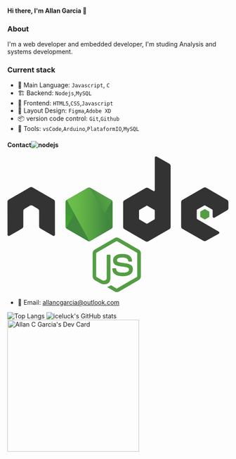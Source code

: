 #### Hi there, I'm Allan Garcia 👋

### About
I'm a web developer and embedded developer, I'm studing Analysis and systems development.


### Current stack
- 🧱 Main Language: `Javascript`, `C`
- 🏗️ Backend: `Nodejs`,`MySQL`
- 🎨 Frontend: `HTML5`,`CSS`,`Javascript`
- 🎉 Layout Design: `Figma`,`Adobe XD`
- 📦️ version code control: `Git`,`Github`
- 🔨 Tools: `vsCode`,`Arduino`,`PlataformIO`,`MySQL`

#### Contact![nodejs](https://github.com/ICELUCKBR/ICELUCKBR/assets/19895834/d4b404ad-dd36-4283-bd0b-1cb0c24eb7b0)<?xml version="1.0" encoding="UTF-8" standalone="no"?>
<svg width="512px" height="314px" viewBox="0 0 512 314" version="1.1" xmlns="http://www.w3.org/2000/svg" xmlns:xlink="http://www.w3.org/1999/xlink" preserveAspectRatio="xMidYMid">
    <defs>
        <linearGradient x1="68.1884411%" y1="17.4868311%" x2="27.8226935%" y2="89.7551419%" id="linearGradient-1">
            <stop stop-color="#41873F" offset="0%"></stop>
            <stop stop-color="#418B3D" offset="32.88%"></stop>
            <stop stop-color="#419637" offset="63.52%"></stop>
            <stop stop-color="#3FA92D" offset="93.19%"></stop>
            <stop stop-color="#3FAE2A" offset="100%"></stop>
        </linearGradient>
        <path id="path-2" d="M57.903386,1.84920993 C56.0541761,0.809029345 53.8582393,0.809029345 52.0090293,1.84920993 L3.351693,29.9340858 C1.50248307,30.9742664 0.462302483,32.9390519 0.462302483,35.0194131 L0.462302483,91.3047404 C0.462302483,93.3851016 1.61805869,95.3498871 3.351693,96.3900677 L52.0090293,124.474944 C53.8582393,125.515124 56.0541761,125.515124 57.903386,124.474944 L106.560722,96.3900677 C108.409932,95.3498871 109.450113,93.3851016 109.450113,91.3047404 L109.450113,35.0194131 C109.450113,32.9390519 108.294357,30.9742664 106.560722,29.9340858 L57.903386,1.84920993 L57.903386,1.84920993 Z"></path>
        <linearGradient x1="43.2765472%" y1="55.168777%" x2="159.245277%" y2="-18.3061379%" id="linearGradient-4">
            <stop stop-color="#41873F" offset="13.76%"></stop>
            <stop stop-color="#54A044" offset="40.32%"></stop>
            <stop stop-color="#66B848" offset="71.36%"></stop>
            <stop stop-color="#6CC04A" offset="90.81%"></stop>
        </linearGradient>
        <linearGradient x1="-4413.77%" y1="13.43%" x2="5327.93%" y2="13.43%" id="linearGradient-5">
            <stop stop-color="#6CC04A" offset="9.191646%"></stop>
            <stop stop-color="#66B848" offset="28.64%"></stop>
            <stop stop-color="#54A044" offset="59.68%"></stop>
            <stop stop-color="#41873F" offset="86.24%"></stop>
        </linearGradient>
        <linearGradient x1="-4.38880435%" y1="49.9972065%" x2="101.499239%" y2="49.9972065%" id="linearGradient-6">
            <stop stop-color="#6CC04A" offset="9.191646%"></stop>
            <stop stop-color="#66B848" offset="28.64%"></stop>
            <stop stop-color="#54A044" offset="59.68%"></stop>
            <stop stop-color="#41873F" offset="86.24%"></stop>
        </linearGradient>
        <linearGradient x1="-9713.77%" y1="36.21%" x2="27.93%" y2="36.21%" id="linearGradient-7">
            <stop stop-color="#6CC04A" offset="9.191646%"></stop>
            <stop stop-color="#66B848" offset="28.64%"></stop>
            <stop stop-color="#54A044" offset="59.68%"></stop>
            <stop stop-color="#41873F" offset="86.24%"></stop>
        </linearGradient>
        <linearGradient x1="-103.860714%" y1="50.2754209%" x2="100.796849%" y2="50.2754209%" id="linearGradient-8">
            <stop stop-color="#6CC04A" offset="9.191646%"></stop>
            <stop stop-color="#66B848" offset="28.64%"></stop>
            <stop stop-color="#54A044" offset="59.68%"></stop>
            <stop stop-color="#41873F" offset="86.24%"></stop>
        </linearGradient>
        <linearGradient x1="130.613025%" y1="-211.06936%" x2="4.39327731%" y2="201.605387%" id="linearGradient-9">
            <stop stop-color="#41873F" offset="0%"></stop>
            <stop stop-color="#418B3D" offset="32.88%"></stop>
            <stop stop-color="#419637" offset="63.52%"></stop>
            <stop stop-color="#3FA92D" offset="93.19%"></stop>
            <stop stop-color="#3FAE2A" offset="100%"></stop>
        </linearGradient>
    </defs>
	<g fill="none">
		<path d="M253.110609,313.094357 C251.376975,313.094357 249.758916,312.632054 248.256433,311.823025 L232.884876,302.692551 C230.573363,301.421219 231.72912,300.958916 232.422573,300.727765 C235.543115,299.687585 236.120993,299.456433 239.357111,297.607223 C239.703837,297.376072 240.16614,297.491648 240.512867,297.722799 L252.30158,304.772912 C252.763883,305.004063 253.341761,305.004063 253.688488,304.772912 L299.80316,278.074944 C300.265463,277.843792 300.496614,277.38149 300.496614,276.803612 L300.496614,223.523251 C300.496614,222.945372 300.265463,222.48307 299.80316,222.251919 L253.688488,195.669526 C253.226185,195.438375 252.648307,195.438375 252.30158,195.669526 L206.186907,222.251919 C205.724605,222.48307 205.493454,223.060948 205.493454,223.523251 L205.493454,276.803612 C205.493454,277.265914 205.724605,277.843792 206.186907,278.074944 L218.78465,285.356208 C225.603612,288.823476 229.87991,284.77833 229.87991,280.733183 L229.87991,228.146275 C229.87991,227.452822 230.457788,226.759368 231.266817,226.759368 L237.161174,226.759368 C237.854628,226.759368 238.548081,227.337246 238.548081,228.146275 L238.548081,280.733183 C238.548081,289.863657 233.57833,295.180135 224.910158,295.180135 C222.251919,295.180135 220.171558,295.180135 214.277201,292.290745 L202.141761,285.356208 C199.136795,283.622573 197.287585,280.386456 197.287585,276.919187 L197.287585,223.638826 C197.287585,220.171558 199.136795,216.93544 202.141761,215.201806 L248.256433,188.503837 C251.145824,186.885779 255.075395,186.885779 257.964786,188.503837 L304.079458,215.201806 C307.084424,216.93544 308.933634,220.171558 308.933634,223.638826 L308.933634,276.919187 C308.933634,280.386456 307.084424,283.622573 304.079458,285.356208 L257.964786,312.054176 C256.462302,312.74763 254.728668,313.094357 253.110609,313.094357 Z M267.326411,276.456885 C247.100677,276.456885 242.939955,267.210835 242.939955,259.351693 C242.939955,258.658239 243.517833,257.964786 244.326862,257.964786 L250.336795,257.964786 C251.030248,257.964786 251.608126,258.427088 251.608126,259.120542 C252.532731,265.24605 255.190971,268.251016 267.441986,268.251016 C277.150339,268.251016 281.311061,266.055079 281.311061,260.854176 C281.311061,257.84921 280.155305,255.653273 265.014898,254.15079 C252.417156,252.879458 244.558014,250.105643 244.558014,240.050564 C244.558014,230.688939 252.417156,225.141309 265.592777,225.141309 C280.386456,225.141309 287.66772,230.226637 288.592325,241.321896 C288.592325,241.668623 288.476749,242.01535 288.245598,242.362077 C288.014447,242.593228 287.66772,242.824379 287.320993,242.824379 L281.311061,242.824379 C280.733183,242.824379 280.155305,242.362077 280.039729,241.784199 C278.652822,235.42754 275.069977,233.347178 265.592777,233.347178 C254.959819,233.347178 253.688488,237.045598 253.688488,239.819413 C253.688488,243.171106 255.190971,244.211287 269.522348,246.060497 C283.738149,247.909707 290.441535,250.567946 290.441535,260.507449 C290.325959,270.678104 282.004515,276.456885 267.326411,276.456885 Z" fill="#539E43"></path>
		<path d="M110.027991,104.711512 C110.027991,102.631151 108.872235,100.666366 107.023025,99.6261851 L58.0189616,71.4257336 C57.2099323,70.9634312 56.2853273,70.7322799 55.3607223,70.6167043 L54.8984199,70.6167043 C53.9738149,70.6167043 53.0492099,70.9634312 52.2401806,71.4257336 L3.23611738,99.6261851 C1.38690745,100.666366 0.231151242,102.631151 0.231151242,104.711512 L0.346726862,180.52912 C0.346726862,181.5693 0.924604966,182.609481 1.84920993,183.071783 C2.7738149,183.649661 3.92957111,183.649661 4.73860045,183.071783 L33.8636569,166.428894 C35.7128668,165.388713 36.868623,163.423928 36.868623,161.343567 L36.868623,125.861851 C36.868623,123.78149 38.0243792,121.816704 39.8735892,120.776524 L52.2401806,113.610835 C53.1647856,113.032957 54.2049661,112.801806 55.2451467,112.801806 C56.2853273,112.801806 57.3255079,113.032957 58.1345372,113.610835 L70.5011287,120.776524 C72.3503386,121.816704 73.5060948,123.78149 73.5060948,125.861851 L73.5060948,161.343567 C73.5060948,163.423928 74.661851,165.388713 76.5110609,166.428894 L105.636117,183.071783 C106.560722,183.649661 107.716479,183.649661 108.641084,183.071783 C109.565688,182.609481 110.143567,181.5693 110.143567,180.52912 L110.027991,104.711512 L110.027991,104.711512 Z" fill="#333333"></path>
		<path d="M345.571106,0.346726862 C344.646501,-0.115575621 343.490745,-0.115575621 342.681716,0.346726862 C341.757111,0.924604966 341.179233,1.84920993 341.179233,2.88939052 L341.179233,78.013544 C341.179233,78.7069977 340.832506,79.4004515 340.139052,79.862754 C339.445598,80.2094808 338.752144,80.2094808 338.058691,79.862754 L325.807675,72.8126411 C323.958465,71.7724605 321.762528,71.7724605 319.913318,72.8126411 L270.909255,101.128668 C269.060045,102.168849 267.904289,104.133634 267.904289,106.213995 L267.904289,162.730474 C267.904289,164.810835 269.060045,166.775621 270.909255,167.815801 L319.913318,196.131828 C321.762528,197.172009 323.958465,197.172009 325.807675,196.131828 L374.811738,167.815801 C376.660948,166.775621 377.816704,164.810835 377.816704,162.730474 L377.816704,21.8437923 C377.816704,19.6478555 376.660948,17.68307 374.811738,16.6428894 L345.571106,0.346726862 L345.571106,0.346726862 Z M341.063657,144.122799 C341.063657,144.700677 340.832506,145.16298 340.370203,145.394131 L323.611738,155.102483 C323.149436,155.333634 322.571558,155.333634 322.109255,155.102483 L305.35079,145.394131 C304.888488,145.16298 304.657336,144.585102 304.657336,144.122799 L304.657336,124.706095 C304.657336,124.128217 304.888488,123.665914 305.35079,123.434763 L322.109255,113.726411 C322.571558,113.49526 323.149436,113.49526 323.611738,113.726411 L340.370203,123.434763 C340.832506,123.665914 341.063657,124.243792 341.063657,124.706095 L341.063657,144.122799 L341.063657,144.122799 Z" fill="#333333"></path>
		<g transform="translate(401.047404, 70.501129)">
			<path d="M107.600903,53.7426637 C109.450113,52.7024831 110.490293,50.7376975 110.490293,48.6573363 L110.490293,34.9038375 C110.490293,32.8234763 109.334537,30.8586907 107.600903,29.8185102 L58.9435666,1.61805869 C57.0943567,0.577878104 54.8984199,0.577878104 53.0492099,1.61805869 L4.04514673,29.9340858 C2.19593679,30.9742664 1.04018059,32.9390519 1.04018059,35.0194131 L1.04018059,91.5358916 C1.04018059,93.6162528 2.19593679,95.5810384 4.04514673,96.621219 L52.7024831,124.359368 C54.551693,125.399549 56.7476298,125.399549 58.4812641,124.359368 L87.9530474,107.94763 C88.8776524,107.485327 89.4555305,106.445147 89.4555305,105.404966 C89.4555305,104.364786 88.8776524,103.324605 87.9530474,102.862302 L38.717833,74.5462754 C37.793228,73.9683973 37.2153499,73.0437923 37.2153499,72.0036117 L37.2153499,54.3205418 C37.2153499,53.2803612 37.793228,52.2401806 38.717833,51.7778781 L54.0893905,42.9941309 C55.0139955,42.4162528 56.1697517,42.4162528 57.0943567,42.9941309 L72.4659142,51.7778781 C73.3905192,52.3557562 73.9683973,53.2803612 73.9683973,54.3205418 L73.9683973,68.1896163 C73.9683973,69.2297968 74.5462754,70.2699774 75.4708804,70.7322799 C76.3954853,71.310158 77.5512415,71.310158 78.4758465,70.7322799 L107.600903,53.7426637 L107.600903,53.7426637 Z" fill="#333333"></path>
			<path d="M55.2451467,51.0844244 C55.5918736,50.8532731 56.0541761,50.8532731 56.4009029,51.0844244 L65.7625282,56.5164786 C66.1092551,56.7476298 66.3404063,57.0943567 66.3404063,57.5566591 L66.3404063,68.4207675 C66.3404063,68.88307 66.1092551,69.2297968 65.7625282,69.4609481 L56.4009029,74.8930023 C56.0541761,75.1241535 55.5918736,75.1241535 55.2451467,74.8930023 L45.8835214,69.4609481 C45.5367946,69.2297968 45.3056433,68.88307 45.3056433,68.4207675 L45.3056433,57.5566591 C45.3056433,57.0943567 45.5367946,56.7476298 45.8835214,56.5164786 L55.2451467,51.0844244 L55.2451467,51.0844244 Z" fill="#539E43"></path>
		</g>
		<g transform="translate(134.067720, 70.501129)">
			<mask id="mask-3" fill="white">
				<use xlink:href="#path-2"></use>
			</mask>
			<use fill="url(#linearGradient-1)" xlink:href="#path-2"></use>
			<g mask="url(#mask-3)">
				<path d="M51.8934537,1.84920993 L3.12054176,29.9340858 C1.27133183,30.9742664 0,32.9390519 0,35.0194131 L0,91.3047404 C0,92.6916479 0.577878104,93.9629797 1.50248307,95.0031603 L56.2853273,1.15575621 C54.8984199,0.924604966 53.2803612,1.04018059 51.8934537,1.84920993 L51.8934537,1.84920993 Z"></path>
				<path d="M56.6320542,125.052822 C57.0943567,124.937246 57.5566591,124.706095 58.0189616,124.474944 L106.791874,96.3900677 C108.641084,95.3498871 109.79684,93.3851016 109.79684,91.3047404 L109.79684,35.0194131 C109.79684,33.51693 109.103386,32.014447 108.063205,30.9742664 L56.6320542,125.052822 L56.6320542,125.052822 Z"></path>
				<path d="M106.676298,29.9340858 L57.7878104,1.84920993 C57.3255079,1.61805869 56.7476298,1.38690745 56.2853273,1.27133183 L1.50248307,95.1187359 C1.96478555,95.696614 2.54266366,96.1589165 3.12054176,96.5056433 L52.0090293,124.590519 C53.3959368,125.399549 55.0139955,125.6307 56.5164786,125.168397 L107.94763,31.089842 C107.600903,30.6275395 107.1386,30.2808126 106.676298,29.9340858 L106.676298,29.9340858 Z" fill="url(#linearGradient-4)"></path>
			</g>
			<g mask="url(#mask-3)">
				<g transform="translate(0.000000, -9.246050)">
					<path d="M109.79684,100.55079 L109.79684,44.2654628 C109.79684,42.1851016 108.525508,40.220316 106.676298,39.1801354 L57.7878104,11.0952596 C57.2099323,10.7485327 56.6320542,10.5173815 55.9386005,10.4018059 L109.450113,101.822122 C109.681264,101.475395 109.79684,101.013093 109.79684,100.55079 L109.79684,100.55079 Z" fill="none"></path>
					<path d="M3.12054176,39.1801354 C1.27133183,40.220316 0,42.1851016 0,44.2654628 L0,100.55079 C0,102.631151 1.38690745,104.595937 3.12054176,105.636117 L52.0090293,133.720993 C53.1647856,134.414447 54.4361174,134.645598 55.8230248,134.414447 L3.46726862,39.0645598 L3.12054176,39.1801354 L3.12054176,39.1801354 Z" fill="none"></path>
					<path fill="url(#linearGradient-5)" fill-rule="evenodd" d="M50.3909707,0.809029345 L49.6975169,1.15575621 L50.6221219,1.15575621 L50.3909707,0.809029345 Z"></path>
					<path d="M106.791874,105.636117 C108.178781,104.827088 109.218962,103.440181 109.681264,101.937698 L56.0541761,10.4018059 C54.6672686,10.1706546 53.1647856,10.2862302 51.8934537,11.0952596 L3.351693,39.0645598 L55.7074492,134.530023 C56.4009029,134.414447 57.2099323,134.183296 57.903386,133.836569 L106.791874,105.636117 L106.791874,105.636117 Z" fill="url(#linearGradient-6)" fill-rule="evenodd"></path>
					<path fill="url(#linearGradient-7)" fill-rule="evenodd" d="M111.299323,104.711512 L110.952596,104.133634 L110.952596,104.942664 L111.299323,104.711512 Z"></path>
					<path d="M106.791874,105.636117 L58.0189616,133.720993 C57.3255079,134.06772 56.6320542,134.298871 55.8230248,134.414447 L56.7476298,136.148081 L110.83702,104.827088 L110.83702,104.133634 L109.450113,101.822122 C109.218962,103.440181 108.178781,104.827088 106.791874,105.636117 L106.791874,105.636117 Z" fill="url(#linearGradient-8)" fill-rule="evenodd"></path>
					<path d="M106.791874,105.636117 L58.0189616,133.720993 C57.3255079,134.06772 56.6320542,134.298871 55.8230248,134.414447 L56.7476298,136.148081 L110.83702,104.827088 L110.83702,104.133634 L109.450113,101.822122 C109.218962,103.440181 108.178781,104.827088 106.791874,105.636117 L106.791874,105.636117 Z" fill="url(#linearGradient-9)" fill-rule="evenodd"></path>
				</g>
			</g>
		</g>
	</g>
</svg>


- 👔 Email: allancgarcia@outlook.com

![Top Langs](https://github-readme-stats.vercel.app/api/top-langs/?username=iceluckbr&layout=compact&bg_color=00000000&text_color=FFFFF)
![iceluck's GitHub stats](https://github-readme-stats.vercel.app/api?username=iceluckbr&show_icons=true&bg_color=00000000)
<a href="https://app.daily.dev/iceluckbr"><img src="https://api.daily.dev/devcards/8e5f6cea0ce54cbd829cf3161d0124cb.png?r=tpi" width="300" alt="Allan C  Garcia's Dev Card"/></a>

<!--
**ICELUCKBR/ICELUCKBR** is a ✨ _special_ ✨ repository because its `README.md` (this file) appears on your GitHub profile.

Here are some ideas to get you started:

- 🔭 I’m currently working on ...
- 🌱 I’m currently learning ...
- 👯 I’m looking to collaborate on ...
- 🤔 I’m looking for help with ...
- 💬 Ask me about ...
- 📫 How to reach me: ...
- 😄 Pronouns: ...
- ⚡ Fun fact: ...
-->



